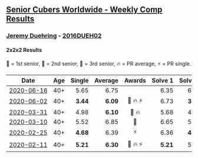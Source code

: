 <style>table {white-space: nowrap;}</style>
<link rel="stylesheet" type="text/css" href="/scw-comp/css/flags.css" />

## [Senior Cubers Worldwide - Weekly Comp Results](/scw-comp/results/)
### [Jeremy Duehring](README.md) - [2016DUEH02](https://www.worldcubeassociation.org/persons/2016DUEH02?event=222)
#### 2x2x2 Results

<span style="white-space: nowrap;">🥇 = 1st senior</span>, <span style="white-space: nowrap;">🥈 = 2nd senior</span>, <span style="white-space: nowrap;">🥉 = 3rd senior</span>, <span style="white-space: nowrap;">🔥 = PR average</span>, <span style="white-space: nowrap;">⚡ = PR single</span>.

| Date | Age | Single | Average | Awards | Solve 1 | Solve 2 | Solve 3 | Solve 4 | Solve 5 | Video |
| :--: | :--: | --: | --: | :--: | --: | --: | --: | --: | --: | :-- |
| [2020-06-16](../../results/2020-06-16/222.md) | 40+ | 5.65 | 6.75 |  | 6.35 | 6.00 | 7.89 | 8.69 | 5.65 | [Desktop](https://www.facebook.com/jeremy.duehring/videos/10160134846122846) / [Mobile](https://m.facebook.com/jeremy.duehring/videos/10160134846122846) |
| [2020-06-02](../../results/2020-06-02/222.md) | 40+ | **3.44** | **6.09** | 🥈 🔥 ⚡ | 6.73 | **3.44** | 10.84 | 5.63 | 5.90 | [Desktop](https://www.facebook.com/events/3373950429496747/permalink/3374457722779351) / [Mobile](https://m.facebook.com/events/3373950429496747?view=permalink&id=3374457722779351) |
| [2020-03-31](../../results/2020-03-31/222.md) | 40+ | 4.98 | **6.10** | 🥈 🔥 | 5.68 | 4.98 | 7.45 | 5.81 | 6.81 | [Desktop](https://www.facebook.com/events/637372103486119/permalink/638302930059703) / [Mobile](https://m.facebook.com/events/637372103486119?view=permalink&id=638302930059703) |
| [2020-03-10](../../results/2020-03-10/222.md) | 40+ | 5.52 | 6.85 | 🥉 | 6.65 | 5.52 | 6.23 | 7.67 | DNF | [Desktop](https://www.facebook.com/events/654143022005686/permalink/658401968246458) / [Mobile](https://m.facebook.com/events/654143022005686?view=permalink&id=658401968246458) |
| [2020-02-25](../../results/2020-02-25/222.md) | 40+ | **4.68** | 6.39 | ⚡ | 6.36 | **4.68** | 6.50 | 6.32 | 7.71 | [Desktop](https://www.facebook.com/events/2972213492840148/permalink/2975847589143405) / [Mobile](https://m.facebook.com/events/2972213492840148?view=permalink&id=2975847589143405) |
| [2020-02-11](../../results/2020-02-11/222.md) | 40+ | **5.21** | **6.30** | 🥈 🔥 ⚡ | **5.21** | 5.95 | 6.24 | 6.70 | 9.06 | [Desktop](https://www.facebook.com/events/176704156956327/permalink/177381356888607) / [Mobile](https://m.facebook.com/events/176704156956327?view=permalink&id=177381356888607) |


<!-- Global site tag (gtag.js) - Google Analytics -->
<script async src="https://www.googletagmanager.com/gtag/js?id=UA-86348435-3"></script>
<script>window.dataLayer = window.dataLayer || []; function gtag() {dataLayer.push(arguments);} gtag('js', new Date()); gtag('config', 'UA-86348435-3');</script>
